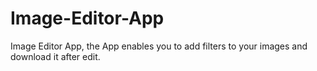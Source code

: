 # Image-Editor-App
Image Editor App, the App enables you to add filters to your images and download it after edit.
